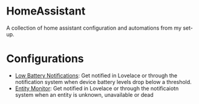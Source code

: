 # HomeAssistant
  A collection of home assistant configuration and automations from my set-up.


  # Configurations
* [Low Battery Notifications](/Battery_Sensor): Get notified in Lovelace or through the notification system when device battery levels drop below a threshold.
* [Entity Monitor](/Entity_Monitor): Get notified in Lovelace or through the notificaiotn system when an entity is unknown, unavailable or dead